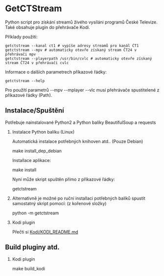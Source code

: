 GetCTStream
===========

Python script pro získání streamů živého vysíláni programů České Televize. Také obsahuje plugin do přehrávače Kodi.

Příklady použití:

    getctstream --kanal ct1 # vypíše adresy streamů pro kanál ČT1
    getctstream --mpv # automaticky otevře získaný stream ČT24 v přehrávači mpv 
    getctstream --playerpath /usr/bin/cvlc # automaticky otevře získaný stream ČT24 v přehrávači cvlc

Informace o dalších parametrech příkazové řádky:

    getctstream --help
    
Pro použítí parametrů --mpv --mplayer --vlc musí přehrávače spustitelené z příkazové řádky (Path).

Instalace/Spuštění
------------------
Potřebuje nainstalované Python2 a Python balíky BeautifulSoup a requests

1. Instalace Python balíku (Linux)

    Automatická instalace potřebných knihoven atd.. (Pouze Debian)
    
    make install_dep_debian

    Installace aplikace:

    make install
    
    Nyní může skript spuštěn přímo z příkazové řádky:
    
    getctstream

2. Alternativně je možné po ruční installaci potřebných balíků spustit samostatný skript pomocí: (z kořenové složky)

    python -m getctstream

3. Kodi plugin

    Přečti si [Kodi/KODI_README.md](https://github.com/kunesj/kodi-plugin.video.streamct/blob/master/Kodi/KODI_README.md)

Build pluginy atd.
------------------

1. Kodi plugin

    make build_kodi

